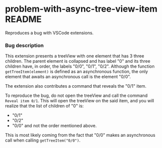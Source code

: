 # problem-with-async-tree-view-item README

Reproduces a bug with VSCode extensions.

### Bug description

This extension presents a treeView with one element that has 3 three children. The parent element is collapsed and has
label "0" and its three children have, in order, the labels "0/0", "0/1", "0/2". Although the function
`getTreeItem(element)` is defined as an asynchronous function, the only element that awaits an asynchronous call is the
element "0/0".

The extension also contributes a command that reveals the "0/1" item.

To reproduce the bug, do not open the treeView and call the command `Reveal item 0/1`. This will open the treeView on
the said item, and you will realize that the list of children of "0" is:
 - "0/1"
 - "0/2"
 - "0/0"
and not the order mentioned above.

This is most likely coming from the fact that "0/0" makes an asynchronous call when calling `getTreeItem("0/0")`.
